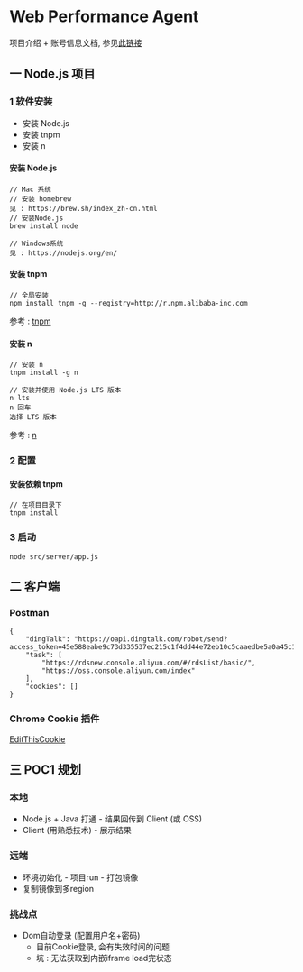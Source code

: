 # Web Performance Agent

项目介绍 + 账号信息文档, 参见[此链接](https://lark.alipay.com/aliyun_connect/ouyaro)

## 一 Node.js 项目 

### 1 软件安装

- 安装 Node.js
- 安装 tnpm
- 安装 n

#### 安装 Node.js

	// Mac 系统
	// 安装 homebrew
	见 : https://brew.sh/index_zh-cn.html
	// 安装Node.js
	brew install node
	
	// Windows系统
	见 : https://nodejs.org/en/

#### 安装 tnpm

	// 全局安装
	npm install tnpm -g --registry=http://r.npm.alibaba-inc.com

参考 : [tnpm](http://gitlab.alibaba-inc.com/node/tnpm)

#### 安装 n

	// 安装 n
	tnpm install -g n
	
	// 安装并使用 Node.js LTS 版本
	n lts
	n 回车
	选择 LTS 版本

参考 : [n](https://github.com/tj/n)

### 2 配置

#### 安装依赖 tnpm

	// 在项目目录下
	tnpm install

### 3 启动

	node src/server/app.js


## 二 客户端

### Postman

	{
        "dingTalk": "https://oapi.dingtalk.com/robot/send?access_token=45e588eabe9c73d335537ec215c1f4dd44e72eb10c5caaedbe5a0a45c15b1b76",
        "task": [
            "https://rdsnew.console.aliyun.com/#/rdsList/basic/",
            "https://oss.console.aliyun.com/index"
        ],
        "cookies": []
    }

### Chrome Cookie 插件

[EditThisCookie](https://chrome.google.com/webstore/detail/editthiscookie/fngmhnnpilhplaeedifhccceomclgfbg)

## 三 POC1 规划

### 本地

- Node.js + Java 打通 - 结果回传到 Client (或 OSS)
- Client (用熟悉技术) - 展示结果

### 远端
		
- 环境初始化 - 项目run - 打包镜像
- 复制镜像到多region

### 挑战点

- Dom自动登录 (配置用户名+密码)
	- 目前Cookie登录, 会有失效时间的问题
	- 坑 : 无法获取到内嵌iframe load完状态
